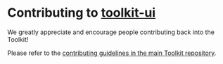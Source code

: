 # Contributing to [toolkit-ui](https://github.com/sky-uk/toolkit-ui)

We greatly appreciate and encourage people contributing back into the Toolkit!

Please refer to the [contributing guidelines in the main Toolkit repository](https://github.com/sky-uk/toolkit/blob/master/CONTRIBUTING.md).
